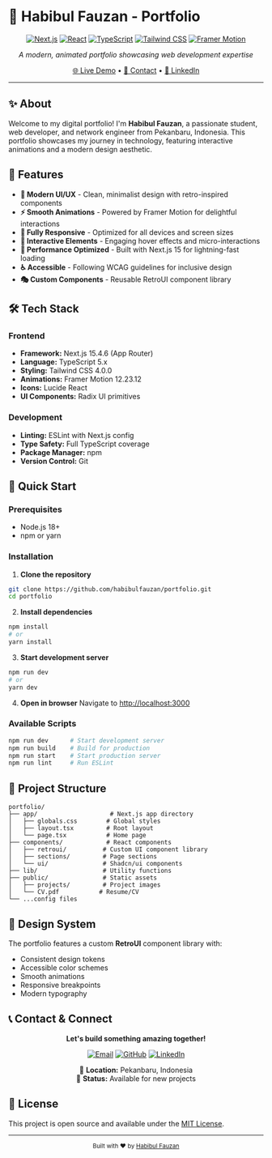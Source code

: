 # 🚀 Habibul Fauzan - Portfolio

<div align="center">

[![Next.js](https://img.shields.io/badge/Next.js-15.4.6-black?style=for-the-badge&logo=next.js)](https://nextjs.org/)
[![React](https://img.shields.io/badge/React-19.1.0-blue?style=for-the-badge&logo=react)](https://reactjs.org/)
[![TypeScript](https://img.shields.io/badge/TypeScript-5.x-blue?style=for-the-badge&logo=typescript)](https://www.typescriptlang.org/)
[![Tailwind CSS](https://img.shields.io/badge/Tailwind_CSS-4.0.0-38B2AC?style=for-the-badge&logo=tailwind-css)](https://tailwindcss.com/)
[![Framer Motion](https://img.shields.io/badge/Framer_Motion-12.23.12-pink?style=for-the-badge&logo=framer)](https://www.framer.com/motion/)

_A modern, animated portfolio showcasing web development expertise_

[🌐 Live Demo](https://your-portfolio-url.com) • [📧 Contact](mailto:habibulfauzann@gmail.com) • [💼 LinkedIn](https://www.linkedin.com/in/habibulfauzan/)

</div>

---

## ✨ About

Welcome to my digital portfolio! I'm **Habibul Fauzan**, a passionate student, web developer, and network engineer from Pekanbaru, Indonesia. This portfolio showcases my journey in technology, featuring interactive animations and a modern design aesthetic.

## 🎯 Features

- **🎨 Modern UI/UX** - Clean, minimalist design with retro-inspired components
- **⚡ Smooth Animations** - Powered by Framer Motion for delightful interactions
- **📱 Fully Responsive** - Optimized for all devices and screen sizes
- **🎪 Interactive Elements** - Engaging hover effects and micro-interactions
- **🚀 Performance Optimized** - Built with Next.js 15 for lightning-fast loading
- **♿ Accessible** - Following WCAG guidelines for inclusive design
- **🎭 Custom Components** - Reusable RetroUI component library

## 🛠️ Tech Stack

### Frontend

- **Framework:** Next.js 15.4.6 (App Router)
- **Language:** TypeScript 5.x
- **Styling:** Tailwind CSS 4.0.0
- **Animations:** Framer Motion 12.23.12
- **Icons:** Lucide React
- **UI Components:** Radix UI primitives

### Development

- **Linting:** ESLint with Next.js config
- **Type Safety:** Full TypeScript coverage
- **Package Manager:** npm
- **Version Control:** Git

## 🚀 Quick Start

### Prerequisites

- Node.js 18+
- npm or yarn

### Installation

1. **Clone the repository**

```bash
git clone https://github.com/habibulfauzan/portfolio.git
cd portfolio
```

2. **Install dependencies**

```bash
npm install
# or
yarn install
```

3. **Start development server**

```bash
npm run dev
# or
yarn dev
```

4. **Open in browser**
   Navigate to [http://localhost:3000](http://localhost:3000)

### Available Scripts

```bash
npm run dev      # Start development server
npm run build    # Build for production
npm run start    # Start production server
npm run lint     # Run ESLint
```

## 📁 Project Structure

```
portfolio/
├── app/                    # Next.js app directory
│   ├── globals.css        # Global styles
│   ├── layout.tsx         # Root layout
│   └── page.tsx           # Home page
├── components/            # React components
│   ├── retroui/          # Custom UI component library
│   ├── sections/         # Page sections
│   └── ui/               # Shadcn/ui components
├── lib/                  # Utility functions
├── public/               # Static assets
│   ├── projects/         # Project images
│   └── CV.pdf           # Resume/CV
└── ...config files
```

## 🎨 Design System

The portfolio features a custom **RetroUI** component library with:

- Consistent design tokens
- Accessible color schemes
- Smooth animations
- Responsive breakpoints
- Modern typography

## 📞 Contact & Connect

<div align="center">

**Let's build something amazing together!**

[![Email](https://img.shields.io/badge/Email-habibulfauzann@gmail.com-red?style=for-the-badge&logo=gmail)](mailto:habibulfauzann@gmail.com)
[![GitHub](https://img.shields.io/badge/GitHub-habibulfauzan-black?style=for-the-badge&logo=github)](https://github.com/habibulfauzan)
[![LinkedIn](https://img.shields.io/badge/LinkedIn-habibulfauzan-blue?style=for-the-badge&logo=linkedin)](https://www.linkedin.com/in/habibulfauzan/)

📍 **Location:** Pekanbaru, Indonesia  
🎯 **Status:** Available for new projects

</div>

## 📄 License

This project is open source and available under the [MIT License](LICENSE).

---

<div align="center">
  <sub>Built with ❤️ by <a href="https://github.com/habibulfauzan">Habibul Fauzan</a></sub>
</div>
